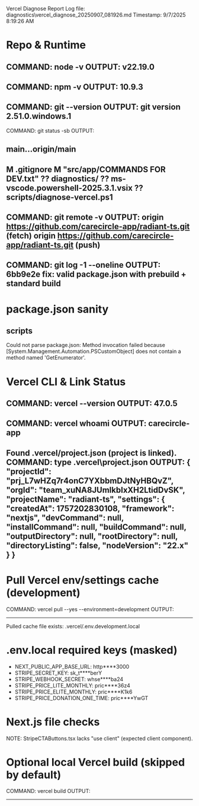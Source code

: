 Vercel Diagnose Report
Log file: diagnostics\vercel_diagnose_20250907_081926.md
Timestamp: 9/7/2025 8:19:26 AM


# Repo & Runtime

COMMAND: node -v
OUTPUT:
v22.19.0
-----

COMMAND: npm -v
OUTPUT:
10.9.3
-----

COMMAND: git --version
OUTPUT:
git version 2.51.0.windows.1
-----

COMMAND: git status -sb
OUTPUT:
## main...origin/main
 M .gitignore
 M "src/app/COMMANDS FOR DEV.txt"
?? diagnostics/
?? ms-vscode.powershell-2025.3.1.vsix
?? scripts/diagnose-vercel.ps1
-----

COMMAND: git remote -v
OUTPUT:
origin	https://github.com/carecircle-app/radiant-ts.git (fetch)
origin	https://github.com/carecircle-app/radiant-ts.git (push)
-----

COMMAND: git log -1 --oneline
OUTPUT:
6bb9e2e fix: valid package.json with prebuild + standard build
-----


# package.json sanity

## scripts
Could not parse package.json: Method invocation failed because [System.Management.Automation.PSCustomObject] does not contain a method named 'GetEnumerator'.

# Vercel CLI & Link Status

COMMAND: vercel --version
OUTPUT:
47.0.5
-----

COMMAND: vercel whoami
OUTPUT:
carecircle-app
-----

Found .vercel/project.json (project is linked).
COMMAND: type .vercel\project.json
OUTPUT:
{
  "projectId": "prj_L7wHZq7r4onC7YXbbmDJtNyHBQvZ",
  "orgId": "team_xuNA8JUmlkbIxXH2LtidDvSK",
  "projectName": "radiant-ts",
  "settings": {
    "createdAt": 1757202830108,
    "framework": "nextjs",
    "devCommand": null,
    "installCommand": null,
    "buildCommand": null,
    "outputDirectory": null,
    "rootDirectory": null,
    "directoryListing": false,
    "nodeVersion": "22.x"
  }
}
-----


# Pull Vercel env/settings cache (development)

COMMAND: vercel pull --yes --environment=development
OUTPUT:

-----

Pulled cache file exists: .vercel/.env.development.local

# .env.local required keys (masked)

* NEXT_PUBLIC_APP_BASE_URL: http****3000
* STRIPE_SECRET_KEY: sk_t****berY
* STRIPE_WEBHOOK_SECRET: whse****ba24
* STRIPE_PRICE_LITE_MONTHLY: pric****36z4
* STRIPE_PRICE_ELITE_MONTHLY: pric****K1k6
* STRIPE_PRICE_DONATION_ONE_TIME: pric****YwGT

# Next.js file checks

NOTE: StripeCTAButtons.tsx lacks "use client" (expected client component).

# Optional local Vercel build (skipped by default)

COMMAND: vercel build
OUTPUT:

-----

